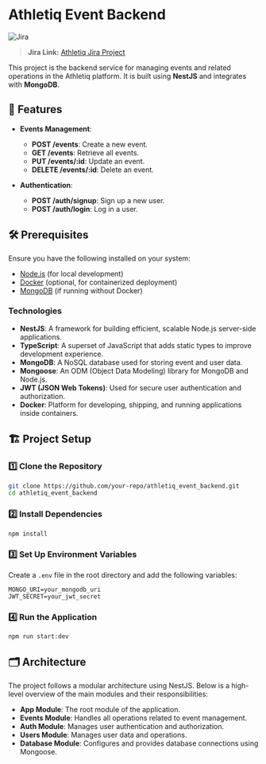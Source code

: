 # Athletiq Event Backend

![Jira](https://img.shields.io/badge/Jira-Project%20Link-blue?logo=jira&style=flat-square)  

> **Jira Link:** [Athletiq Jira Project](https://aymane-bisdaoune.atlassian.net/jira/software/projects/AEB/boards/9?atlOrigin=eyJpIjoiOTY5YmJlM2JmZGJkNGY0MzljZDIwM2EyMmNiYjJmZDIiLCJwIjoiaiJ9)

This project is the backend service for managing events and related operations in the Athletiq platform. It is built using **NestJS** and integrates with **MongoDB**.

## 🚀 Features

- **Events Management**:
  - **POST /events**: Create a new event.
  - **GET /events**: Retrieve all events.
  - **PUT /events/:id**: Update an event.
  - **DELETE /events/:id**: Delete an event.

- **Authentication**:
  - **POST /auth/signup**: Sign up a new user.
  - **POST /auth/login**: Log in a user.


## 🛠️ Prerequisites

Ensure you have the following installed on your system:

- [Node.js](https://nodejs.org/) (for local development)
- [Docker](https://www.docker.com/) (optional, for containerized deployment)
- [MongoDB](https://www.mongodb.com/) (if running without Docker)


### Technologies

- **NestJS**: A framework for building efficient, scalable Node.js server-side applications.
- **TypeScript**: A superset of JavaScript that adds static types to improve development experience.
- **MongoDB**: A NoSQL database used for storing event and user data.
- **Mongoose**: An ODM (Object Data Modeling) library for MongoDB and Node.js.
- **JWT (JSON Web Tokens)**: Used for secure user authentication and authorization.
- **Docker**: Platform for developing, shipping, and running applications inside containers.


## 🏗️ Project Setup

### 1️⃣ Clone the Repository

```sh
git clone https://github.com/your-repo/athletiq_event_backend.git
cd athletiq_event_backend
```

### 2️⃣ Install Dependencies

```sh
npm install
```

### 3️⃣ Set Up Environment Variables

Create a `.env` file in the root directory and add the following variables:

```env
MONGO_URI=your_mongodb_uri
JWT_SECRET=your_jwt_secret
```

### 4️⃣ Run the Application

```sh
npm run start:dev
```

## 🗂️ Architecture

The project follows a modular architecture using NestJS. Below is a high-level overview of the main modules and their responsibilities:

- **App Module**: The root module of the application.
- **Events Module**: Handles all operations related to event management.
- **Auth Module**: Manages user authentication and authorization.
- **Users Module**: Manages user data and operations.
- **Database Module**: Configures and provides database connections using Mongoose.

